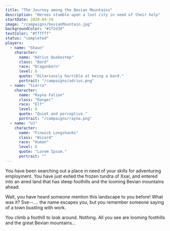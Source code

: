 ```yaml
---
title: "The Journey among the Bevian Mountains"
description: "Heroes stumble upon a lost city in need of their help"
startDate: 2020-04-29
image: "/campaigns/bevianMountain.jpg"
backgroundColor: "#1f2d3d"
textColor: "#ffffff"
status: "completed"
players:
  - name: "Shaun"
    character:
      name: "Adrius Quakestep"
      class: "Bard"
      race: "Dragonborn"
      level: 6
      quote: "Hilariously horrible at being a bard."
      portrait: "/campaigns/adrius.png"
  - name: "Sierra"
    character:
      name: "Rayna Falion"
      class: "Ranger"
      race: "Elf"
      level: 6
      quote: "Quiet and perceptive."
      portrait: "/campaigns/rayna.png"
  - name: "UJ"
    character:
      name: "Finwick Longshanks"
      class: "Wizard"
      race: "Human"
      level: 6
      quote: "Lorem Ipsum."
      portrait: ""
---
```


You have been searching out a place in need of your skills for adventuring employment. You have just exited the frozen tundra of Xxar, and entered into an aired land that has steep foothills and the looming Bevian mountains ahead.

Wait, you have heard someone mention this landscape to you before! What was it? Sve--.... the name escapes you, but you remember someone saying of a town bustling with work. 

You climb a foothill to look around. Nothing. All you see are looming foothills and the great Bevian mountains...